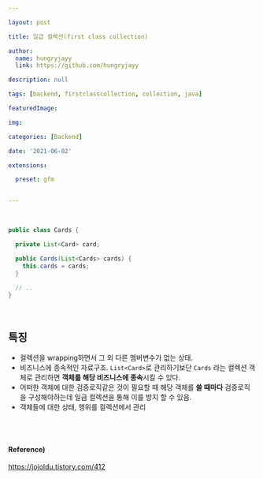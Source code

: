 ```yaml
---

layout: post

title: 일급 컬렉션(first class collection)

author: 
  name: hungryjayy
  link: https://github.com/hungryjayy

description: null

tags: [backend, firstclasscollection, collection, java]

featuredImage: 

img: 

categories: [Backend]

date: '2021-06-02'

extensions:

  preset: gfm


---
```


<br>

```java
public class Cards {

  private List<Card> card;

  public Cards(List<Cards> cards) {
    this.cards = cards;
  }
  
  // ..
}
```

<br>

## 특징

* 컬렉션을 wrapping하면서 그 외 다른 멤버변수가 없는 상태.
* 비즈니스에 종속적인 자료구조. `List<Card>`로 관리하기보단 `Cards` 라는 컬렉션 객체로 관리하면 **객체를 해당 비즈니스에 종속**시킬 수 있다.
* 어떠한 객체에 대한 검증로직같은 것이 필요할 때 해당 객체를 **쓸 때마다** 검증로직을 구성해야하는데 일급 컬렉션을 통해 이를 방지 할 수 있음.
* 객체들에 대한 상태, 행위를 컬렉션에서 관리

<br><br>

#### Reference)

https://jojoldu.tistory.com/412